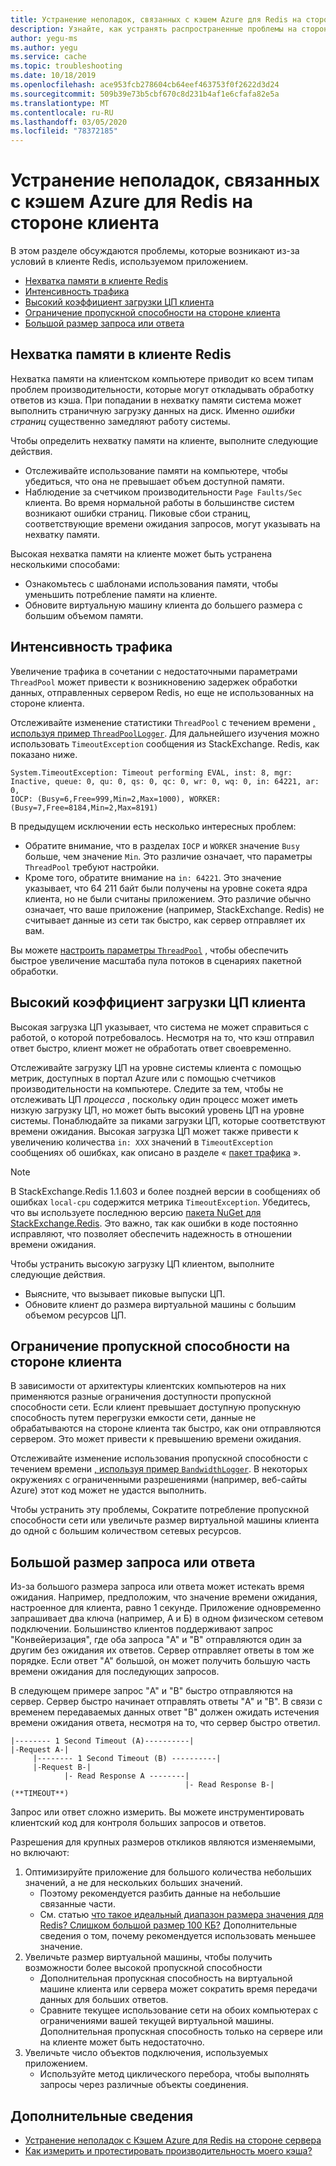 ```yaml
---
title: Устранение неполадок, связанных с кэшем Azure для Redis на стороне клиента
description: Узнайте, как устранять распространенные проблемы на стороне клиента в кэше Azure для Redis, такие как нехватка памяти клиента Redis, скорость передачи данных, высокий уровень ЦП, ограниченная пропускная способность, крупные запросы или размер большого ответа.
author: yegu-ms
ms.author: yegu
ms.service: cache
ms.topic: troubleshooting
ms.date: 10/18/2019
ms.openlocfilehash: ace953fcb278604cb64eef463753f0f2622d3d24
ms.sourcegitcommit: 509b39e73b5cbf670c8d231b4af1e6cfafa82e5a
ms.translationtype: MT
ms.contentlocale: ru-RU
ms.lasthandoff: 03/05/2020
ms.locfileid: "78372185"
---
```

# <a name="troubleshoot-azure-cache-for-redis-client-side-issues"></a>Устранение неполадок, связанных с кэшем Azure для Redis на стороне клиента

В этом разделе обсуждаются проблемы, которые возникают из-за условий в клиенте Redis, используемом приложением.

- [Нехватка памяти в клиенте Redis](#memory-pressure-on-redis-client)
- [Интенсивность трафика](#traffic-burst)
- [Высокий коэффициент загрузки ЦП клиента](#high-client-cpu-usage)
- [Ограничение пропускной способности на стороне клиента](#client-side-bandwidth-limitation)
- [Большой размер запроса или ответа](#large-request-or-response-size)

## <a name="memory-pressure-on-redis-client"></a>Нехватка памяти в клиенте Redis

Нехватка памяти на клиентском компьютере приводит ко всем типам проблем производительности, которые могут откладывать обработку ответов из кэша. При попадании в нехватку памяти система может выполнить страничную загрузку данных на диск. Именно _ошибки страниц_ существенно замедляют работу системы.

Чтобы определить нехватку памяти на клиенте, выполните следующие действия.

- Отслеживайте использование памяти на компьютере, чтобы убедиться, что она не превышает объем доступной памяти.
- Наблюдение за счетчиком производительности `Page Faults/Sec` клиента. Во время нормальной работы в большинстве систем возникают ошибки страниц. Пиковые сбои страниц, соответствующие времени ожидания запросов, могут указывать на нехватку памяти.

Высокая нехватка памяти на клиенте может быть устранена несколькими способами:

- Ознакомьтесь с шаблонами использования памяти, чтобы уменьшить потребление памяти на клиенте.
- Обновите виртуальную машину клиента до большего размера с большим объемом памяти.

## <a name="traffic-burst"></a>Интенсивность трафика

Увеличение трафика в сочетании с недостаточными параметрами `ThreadPool` может привести к возникновению задержек обработки данных, отправленных сервером Redis, но еще не использованных на стороне клиента.

Отслеживайте изменение статистики `ThreadPool` с течением времени [, используя пример `ThreadPoolLogger`](https://github.com/JonCole/SampleCode/blob/master/ThreadPoolMonitor/ThreadPoolLogger.cs). Для дальнейшего изучения можно использовать `TimeoutException` сообщения из StackExchange. Redis, как показано ниже.

    System.TimeoutException: Timeout performing EVAL, inst: 8, mgr: Inactive, queue: 0, qu: 0, qs: 0, qc: 0, wr: 0, wq: 0, in: 64221, ar: 0,
    IOCP: (Busy=6,Free=999,Min=2,Max=1000), WORKER: (Busy=7,Free=8184,Min=2,Max=8191)

В предыдущем исключении есть несколько интересных проблем:

- Обратите внимание, что в разделах `IOCP` и `WORKER` значение `Busy` больше, чем значение `Min`. Это различие означает, что параметры `ThreadPool` требуют настройки.
- Кроме того, обратите внимание на `in: 64221`. Это значение указывает, что 64 211 байт были получены на уровне сокета ядра клиента, но не были считаны приложением. Это различие обычно означает, что ваше приложение (например, StackExchange. Redis) не считывает данные из сети так быстро, как сервер отправляет их вам.

Вы можете [настроить параметры `ThreadPool`](cache-faq.md#important-details-about-threadpool-growth) , чтобы обеспечить быстрое увеличение масштаба пула потоков в сценариях пакетной обработки.

## <a name="high-client-cpu-usage"></a>Высокий коэффициент загрузки ЦП клиента

Высокая загрузка ЦП указывает, что система не может справиться с работой, о которой потребовалось. Несмотря на то, что кэш отправил ответ быстро, клиент может не обработать ответ своевременно.

Отслеживайте загрузку ЦП на уровне системы клиента с помощью метрик, доступных в портал Azure или с помощью счетчиков производительности на компьютере. Следите за тем, чтобы не отслеживать ЦП *процесса* , поскольку один процесс может иметь низкую загрузку ЦП, но может быть высокий уровень ЦП на уровне системы. Понаблюдайте за пиками загрузки ЦП, которые соответствуют времени ожидания. Высокая загрузка ЦП может также привести к увеличению количества `in: XXX` значений в `TimeoutException` сообщениях об ошибках, как описано в разделе « [пакет трафика](#traffic-burst) ».

> [!NOTE]
> В StackExchange.Redis 1.1.603 и более поздней версии в сообщениях об ошибках `local-cpu` содержится метрика `TimeoutException`. Убедитесь, что вы используете последнюю версию [пакета NuGet для StackExchange.Redis](https://www.nuget.org/packages/StackExchange.Redis/). Это важно, так как ошибки в коде постоянно исправляют, что позволяет обеспечить надежность в отношении времени ожидания.
>

Чтобы устранить высокую загрузку ЦП клиентом, выполните следующие действия.

- Выясните, что вызывает пиковые выпуски ЦП.
- Обновите клиент до размера виртуальной машины с большим объемом ресурсов ЦП.

## <a name="client-side-bandwidth-limitation"></a>Ограничение пропускной способности на стороне клиента

В зависимости от архитектуры клиентских компьютеров на них применяются разные ограничения доступности пропускной способности сети. Если клиент превышает доступную пропускную способность путем перегрузки емкости сети, данные не обрабатываются на стороне клиента так быстро, как они отправляются сервером. Это может привести к превышению времени ожидания.

Отслеживайте изменение использования пропускной способности с течением времени [, используя пример `BandwidthLogger`](https://github.com/JonCole/SampleCode/blob/master/BandWidthMonitor/BandwidthLogger.cs). В некоторых окружениях с ограниченными разрешениями (например, веб-сайты Azure) этот код может не удастся выполнить.

Чтобы устранить эту проблемы, Сократите потребление пропускной способности сети или увеличьте размер виртуальной машины клиента до одной с большим количеством сетевых ресурсов.

## <a name="large-request-or-response-size"></a>Большой размер запроса или ответа

Из-за большого размера запроса или ответа может истекать время ожидания. Например, предположим, что значение времени ожидания, настроенное для клиента, равно 1 секунде. Приложение одновременно запрашивает два ключа (например, А и Б) в одном физическом сетевом подключении. Большинство клиентов поддерживают запрос "Конвейеризация", где оба запроса "A" и "B" отправляются один за другим без ожидания их ответов. Сервер отправляет ответы в том же порядке. Если ответ "A" большой, он может получить большую часть времени ожидания для последующих запросов.

В следующем примере запрос "A" и "B" быстро отправляются на сервер. Сервер быстро начинает отправлять ответы "A" и "B". В связи с временем передаваемых данных ответ "B" должен ожидать истечения времени ожидания ответа, несмотря на то, что сервер быстро ответил.

    |-------- 1 Second Timeout (A)----------|
    |-Request A-|
         |-------- 1 Second Timeout (B) ----------|
         |-Request B-|
                |- Read Response A --------|
                                           |- Read Response B-| (**TIMEOUT**)

Запрос или ответ сложно измерить. Вы можете инструментировать клиентский код для контроля больших запросов и ответов.

Разрешения для крупных размеров откликов являются изменяемыми, но включают:

1. Оптимизируйте приложение для большого количества небольших значений, а не для нескольких больших значений.
    - Поэтому рекомендуется разбить данные на небольшие связанные части.
    - См. статью [что такое идеальный диапазон размера значения для Redis? Слишком большой размер 100 КБ?](https://groups.google.com/forum/#!searchin/redis-db/size/redis-db/n7aa2A4DZDs/3OeEPHSQBAAJ) Дополнительные сведения о том, почему рекомендуется использовать меньшее значение.
1. Увеличьте размер виртуальной машины, чтобы получить возможности более высокой пропускной способности
    - Дополнительная пропускная способность на виртуальной машине клиента или сервера может сократить время передачи данных для больших ответов.
    - Сравните текущее использование сети на обоих компьютерах с ограничениями вашей текущей виртуальной машины. Дополнительная пропускная способность только на сервере или на клиенте может быть недостаточно.
1. Увеличьте число объектов подключения, используемых приложением.
    - Используйте метод циклического перебора, чтобы выполнять запросы через различные объекты соединения.

## <a name="additional-information"></a>Дополнительные сведения

- [Устранение неполадок с Кэшем Azure для Redis на стороне сервера](cache-troubleshoot-server.md)
- [Как измерить и протестировать производительность моего кэша?](cache-faq.md#how-can-i-benchmark-and-test-the-performance-of-my-cache)
